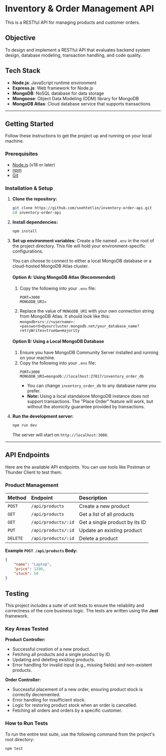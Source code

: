 # Inventory & Order Management API

This is a RESTful API for managing products and customer orders.

## Objective

To design and implement a RESTful API that evaluates backend system design, database modeling, transaction handling, and code quality.

## Tech Stack

- **Node.js**: JavaScript runtime environment
- **Express.js**: Web framework for Node.js
- **MongoDB**: NoSQL database for data storage
- **Mongoose**: Object Data Modeling (ODM) library for MongoDB
- **MongoDB Atlas**: Cloud database service that supports transactions

---

## Getting Started

Follow these instructions to get the project up and running on your local machine.

### Prerequisites

- [Node.js](https://nodejs.org/) (v18 or later)
- [npm](https://www.npmjs.com/)
- [Git](https://git-scm.com/)

### Installation & Setup

1.  **Clone the repository:**
    ```bash
    git clone https://github.com/soehtetlin/inventory-order-api.git
    cd inventory-order-api
    ```

2.  **Install dependencies:**
    ```bash
    npm install
    ```

3.  **Set up environment variables:**
    Create a file named `.env` in the root of the project directory. This file will hold your environment-specific configurations.

    You can choose to connect to either a local MongoDB database or a cloud-hosted MongoDB Atlas cluster.

    #### Option A: Using MongoDB Atlas (Recommended)

    1.  Copy the following into your `.env` file:
        ```env
        PORT=3000
        MONGODB_URI=
        ```
    2.  Replace the value of `MONGODB_URI` with your own connection string from MongoDB Atlas. It should look like this:
        `mongodb+srv://<username>:<password>@yourcluster.mongodb.net/your_database_name?retryWrites=true&w=majority`

    #### Option B: Using a Local MongoDB Database

    1.  Ensure you have MongoDB Community Server installed and running on your machine.
    2.  Copy the following into your `.env` file:
        ```env
        PORT=3000
        MONGODB_URI=mongodb://localhost:27017/inventory_order_db
        ```
        -   You can change `inventory_order_db` to any database name you prefer.
        -   **Note:** Using a local standalone MongoDB instance does not support transactions. The "Place Order" feature will work, but without the atomicity guarantee provided by transactions.

4.  **Run the development server:**
    ```bash
    npm run dev
    ```
    The server will start on `http://localhost:3000`.

---

## API Endpoints

Here are the available API endpoints. You can use tools like Postman or Thunder Client to test them.

### Product Management

| Method | Endpoint              | Description                      |
| :----- | :-------------------- | :------------------------------- |
| `POST` | `/api/products`       | Create a new product             |
| `GET`  | `/api/products`       | Get a list of all products       |
| `GET`  | `/api/products/:id`   | Get a single product by its ID   |
| `PUT`  | `/api/products/:id`   | Update an existing product       |
| `DELETE`| `/api/products/:id`  | Delete a product                 |

**Example `POST /api/products` Body:**
```json
{
    "name": "Laptop",
    "price": 1200,
    "stock": 50
}
```

## Testing

This project includes a suite of unit tests to ensure the reliability and correctness of the core business logic. The tests are written using the **Jest** framework.

### Key Areas Tested

**Product Controller:**

- Successful creation of a new product.
- Fetching all products and a single product by ID.
- Updating and deleting existing products.
- Error handling for invalid input (e.g., missing fields) and non-existent products.

**Order Controller:**

- Successful placement of a new order, ensuring product stock is correctly decremented.
- Error handling for insufficient stock.
- Logic for restoring product stock when an order is cancelled.
- Fetching all orders and orders by a specific customer.

### How to Run Tests

To run the entire test suite, use the following command from the project's root directory:

```bash
npm test